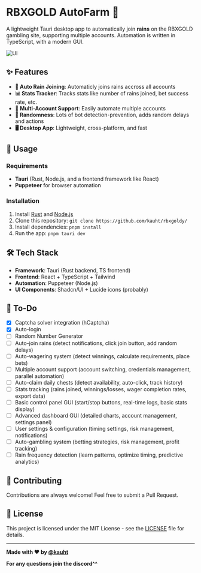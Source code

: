 # RBXGOLD AutoFarm 🗿

A lightweight Tauri desktop app to automatically join **rains** on the RBXGOLD gambling site, supporting multiple accounts. Automation is written in TypeScript, with a modern GUI.

![UI](images/UI.png)

## ✨ Features

- **🤖 Auto Rain Joining**: Automaticly joins rains accross all accounts
- **📊 Stats Tracker**: Tracks stats like number of rains joined, bet success rate, etc.
- **👥 Multi-Account Support**: Easily automate multiple accounts
- **🎲 Randomness**: Lots of bot detection-prevention, adds random delays and actions
- **🖥️ Desktop App**: Lightweight, cross-platform, and fast

## 🐧 Usage

### Requirements
- **Tauri** (Rust, Node.js, and a frontend framework like React)
- **Puppeteer** for browser automation

### Installation
1. Install [Rust](https://www.rust-lang.org/tools/install) and [Node.js](https://nodejs.org/)
2. Clone this repository: `git clone https://github.com/kauht/rbxgoldy/`
3. Install dependencies: `pnpm install`
4. Run the app: `pnpm tauri dev`

## 🛠️ Tech Stack
- **Framework**: Tauri (Rust backend, TS frontend)
- **Frontend**: React + TypeScript + Tailwind
- **Automation**: Puppeteer (Node.js)
- **UI Components**: Shadcn/UI + Lucide icons (probably)

## 🚀 To-Do

- [x] Captcha solver integration (hCaptcha)
- [x] Auto-login
- [ ] Random Number Generator
- [ ] Auto-join rains (detect notifications, click join button, add random delays)
- [ ] Auto-wagering system (detect winnings, calculate requirements, place bets)
- [ ] Multiple account support (account switching, credentials management, parallel automation)
- [ ] Auto-claim daily chests (detect availability, auto-click, track history)
- [ ] Stats tracking (rains joined, winnings/losses, wager completion rates, export data)
- [ ] Basic control panel GUI (start/stop buttons, real-time logs, basic stats display)
- [ ] Advanced dashboard GUI (detailed charts, account management, settings panel)
- [ ] User settings & configuration (timing settings, risk management, notifications)
- [ ] Auto-gambling system (betting strategies, risk management, profit tracking)
- [ ] Rain frequency detection (learn patterns, optimize timing, predictive analytics)

## 🤝 Contributing

Contributions are always welcome! Feel free to submit a Pull Request.

## 📄 License

This project is licensed under the MIT License - see the [LICENSE](LICENSE) file for details.

---

**Made with ❤️ by [@kauht](https://discord.gg/WVMHUgrgeH)**

**For any questions join the discord^^**
